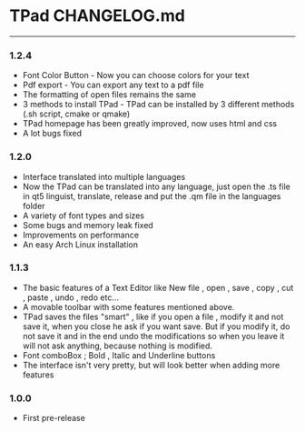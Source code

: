 # TPad CHANGELOG.md
- - -

### 1.2.4

- Font Color Button - Now you can choose colors for your text
- Pdf export - You can export any text to a pdf file
- The formatting of open files remains the same
- 3 methods to install TPad - TPad can be installed by 3 different methods (.sh script, cmake or qmake)
- TPad homepage has been greatly improved, now uses html and css
- A lot bugs fixed

### 1.2.0

- Interface translated into multiple languages
- Now the TPad can be translated into any language, just open the .ts file in qt5 linguist, translate, release and put the .qm file in the languages ​​folder
- A variety of font types and sizes
- Some bugs and memory leak fixed
- Improvements on performance
- An easy Arch Linux installation

### 1.1.3

- The basic features of a Text Editor like New file , open , save , copy , cut , paste , undo , redo etc...
- A movable toolbar with some features mentioned above.
- TPad saves the files "smart" , like if you open a file , modify it and not save it, when you close he ask if you want save. But if you modify it, do not save it and in the end undo the modifications so when you leave it will not ask anything, because nothing is modified.
- Font comboBox ; Bold , Italic and Underline buttons
- The interface isn't very pretty, but will look better when adding more features

### 1.0.0

- First pre-release
